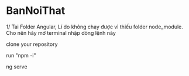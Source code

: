 # BanNoiThat

1/ Tai Folder Angular, Lí do không chạy được vì thiếu folder node_module. Cho nên hãy mở terminal nhập dòng lệnh này

clone your repository

run "npm -i"

ng serve
